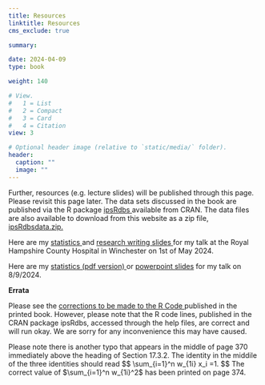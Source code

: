 ```yaml
---
title: Resources
linktitle: Resources
cms_exclude: true

summary: 

date: 2024-04-09
type: book

weight: 140

# View.
#   1 = List
#   2 = Compact
#   3 = Card
#   4 = Citation
view: 3

# Optional header image (relative to `static/media/` folder).
header:
  caption: ""
  image: ""
---
```

Further, resources (e.g. lecture slides) will be published through this page.  Please revisit this page later. The data sets discussed in the book are published via the R package 
<a href="https://cran.r-project.org/web/packages/ipsRdbs/index.html"> ipsRdbs </a> available from CRAN. The data files are also available to download from this website as a zip file, 
<a href="/ipsRdbsdata.zip"> ipsRdbsdata.zip. </a>
<p> 
Here are my <a href="statistics_talk.pdf"> statistics </a> and <a href ="research_writing_anatomy.pdf"> research writing slides </a> for my talk at the Royal Hampshire County  Hospital in Winchester on 1st of May 2024.   
<p>
<p> 
Here are my <a href="sks_tester_lecture.pdf"> statistics (pdf version)  </a> or   <a href ="sks_tester_lecture.pptx"> powerpoint slides</a> for my talk on 8/9/2024.   
<p>

<b> Errata </b> 

Please see the <a href="https://link.springer.com/chapter/10.1007/978-3-031-37865-2_21?_gl=1*1mu0r25*_up*MQ..&gclid=Cj0KCQjw2a6wBhCVARIsABPeH1vT1jB8a8B-8flWTBxuryQYtkto1SFKqS2SNTzhL8FutIK7z72FYx4aAsTpEALw_wcB"> 
corrections to be made to the R Code </a> published in the printed book. However, please note that 
the  R code lines, published in the CRAN package ipsRdbs, accessed through the help files, are correct 
and will run okay. We are sorry for any inconvenience this may have caused. 
<p> 
Please note there is another typo that appears in the middle of page 370 immediately above the heading of 
Section 17.3.2. The identity in the middile of the three identities should read
$$
\sum_{i=1}^n w_{1i} x_i =1.
$$
The correct value of $\sum_{i=1}^n w_{1i}^2$ has been printed on page 374. 


